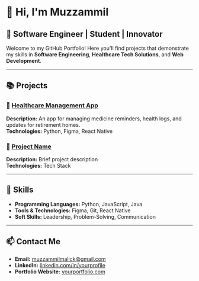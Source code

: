 # 👋 Hi, I'm Muzzammil  
## 🚀 Software Engineer | Student | Innovator  

Welcome to my GitHub Portfolio! Here you'll find projects that demonstrate my skills in **Software Engineering**, **Healthcare Tech Solutions**, and **Web Development**.

---

## 📚 Projects  

### 🏥 [Healthcare Management App](https://github.com/yourrepo)  
**Description:** An app for managing medicine reminders, health logs, and updates for retirement homes.  
**Technologies:** Python, Figma, React Native  

### 🌟 [Project Name](https://github.com/yourrepo)  
**Description:** Brief project description  
**Technologies:** Tech Stack  

---

## 💼 Skills  
- **Programming Languages:** Python, JavaScript, Java  
- **Tools & Technologies:** Figma, Git, React Native  
- **Soft Skills:** Leadership, Problem-Solving, Communication  

---

## 📫 Contact Me  
- **Email:** [muzzammilmalick@gmail.com](mailto:muzzammilmalick@gmail.com)  
- **LinkedIn:** [linkedin.com/in/yourprofile](https://linkedin.com/in/yourprofile)  
- **Portfolio Website:** [yourportfolio.com](https://yourportfolio.com)  
